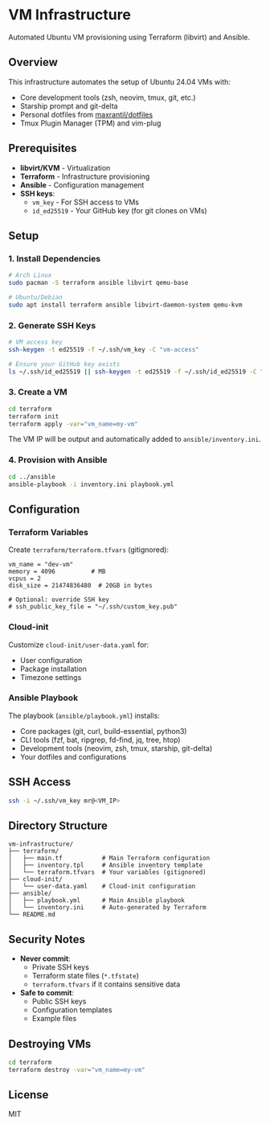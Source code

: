 # VM Infrastructure

Automated Ubuntu VM provisioning using Terraform (libvirt) and Ansible.

## Overview

This infrastructure automates the setup of Ubuntu 24.04 VMs with:
- Core development tools (zsh, neovim, tmux, git, etc.)
- Starship prompt and git-delta
- Personal dotfiles from [maxrantil/dotfiles](https://github.com/maxrantil/dotfiles)
- Tmux Plugin Manager (TPM) and vim-plug

## Prerequisites

- **libvirt/KVM** - Virtualization
- **Terraform** - Infrastructure provisioning
- **Ansible** - Configuration management
- **SSH keys**:
  - `vm_key` - For SSH access to VMs
  - `id_ed25519` - Your GitHub key (for git clones on VMs)

## Setup

### 1. Install Dependencies

```bash
# Arch Linux
sudo pacman -S terraform ansible libvirt qemu-base

# Ubuntu/Debian
sudo apt install terraform ansible libvirt-daemon-system qemu-kvm
```

### 2. Generate SSH Keys

```bash
# VM access key
ssh-keygen -t ed25519 -f ~/.ssh/vm_key -C "vm-access"

# Ensure your GitHub key exists
ls ~/.ssh/id_ed25519 || ssh-keygen -t ed25519 -f ~/.ssh/id_ed25519 -C "your-email@example.com"
```

### 3. Create a VM

```bash
cd terraform
terraform init
terraform apply -var="vm_name=my-vm"
```

The VM IP will be output and automatically added to `ansible/inventory.ini`.

### 4. Provision with Ansible

```bash
cd ../ansible
ansible-playbook -i inventory.ini playbook.yml
```

## Configuration

### Terraform Variables

Create `terraform/terraform.tfvars` (gitignored):

```hcl
vm_name = "dev-vm"
memory = 4096          # MB
vcpus = 2
disk_size = 21474836480  # 20GB in bytes

# Optional: override SSH key
# ssh_public_key_file = "~/.ssh/custom_key.pub"
```

### Cloud-init

Customize `cloud-init/user-data.yaml` for:
- User configuration
- Package installation
- Timezone settings

### Ansible Playbook

The playbook (`ansible/playbook.yml`) installs:
- Core packages (git, curl, build-essential, python3)
- CLI tools (fzf, bat, ripgrep, fd-find, jq, tree, htop)
- Development tools (neovim, zsh, tmux, starship, git-delta)
- Your dotfiles and configurations

## SSH Access

```bash
ssh -i ~/.ssh/vm_key mr@<VM_IP>
```

## Directory Structure

```
vm-infrastructure/
├── terraform/
│   ├── main.tf           # Main Terraform configuration
│   ├── inventory.tpl     # Ansible inventory template
│   └── terraform.tfvars  # Your variables (gitignored)
├── cloud-init/
│   └── user-data.yaml    # Cloud-init configuration
├── ansible/
│   ├── playbook.yml      # Main Ansible playbook
│   └── inventory.ini     # Auto-generated by Terraform
└── README.md
```

## Security Notes

- **Never commit**:
  - Private SSH keys
  - Terraform state files (`*.tfstate`)
  - `terraform.tfvars` if it contains sensitive data
- **Safe to commit**:
  - Public SSH keys
  - Configuration templates
  - Example files

## Destroying VMs

```bash
cd terraform
terraform destroy -var="vm_name=my-vm"
```

## License

MIT
